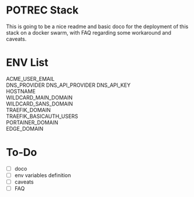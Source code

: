 # POTREC Stack
This is going to be a nice readme and basic doco for the deployment of this stack on a docker swarm, with FAQ regarding some workaround and caveats.


# ENV List
ACME_USER_EMAIL  
DNS_PROVIDER
DNS_API_PROVIDER
DNS_API_KEY  
HOSTNAME  
WILDCARD_MAIN_DOMAIN  
WILDCARD_SANS_DOMAIN  
TRAEFIK_DOMAIN  
TRAEFIK_BASICAUTH_USERS  
PORTAINER_DOMAIN  
EDGE_DOMAIN  


# To-Do
- [ ] doco
- [ ] env variables definition
- [ ] caveats
- [ ] FAQ